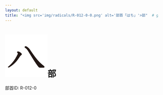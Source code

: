 ```yaml
---
layout: default
title: "<img src='img/radicals/R-012-0-0.png' alt='部首「はち」'>部"  # glyphをタイトルに使用
---
```


# <img src='img/radicals/R-012-0-0.png' alt='部首「はち」'>部
部首ID: R-012-0
